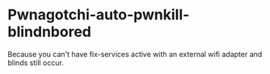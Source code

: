 # Pwnagotchi-auto-pwnkill-blindnbored
Because you can't have fix-services active with an external wifi adapter and blinds still occur.
